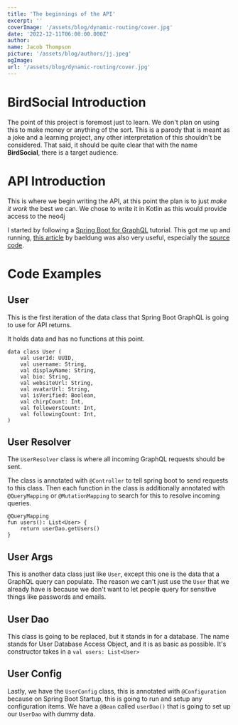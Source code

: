 ```yaml
---
title: 'The beginnings of the API'
excerpt: ''
coverImage: '/assets/blog/dynamic-routing/cover.jpg'
date: '2022-12-11T06:00:00.000Z'
author:
name: Jacob Thompson
picture: '/assets/blog/authors/jj.jpeg'
ogImage:
url: '/assets/blog/dynamic-routing/cover.jpg'
---
```


# BirdSocial Introduction

The point of this project is foremost just to learn.
We don't plan on using this to make money or anything of the sort.
This is a parody that is meant as a joke and a learning project, any other interpretation of this shouldn't be considered.
That said, it should be quite clear that with the name **BirdSocial**, there is a target audience.

# API Introduction

This is where we begin writing the API, at this point the plan is to just *make it work* the best we can. We chose to write it in Kotlin as this would provide access to the neo4j

I started by following a [Spring Boot for GraphQL](https://docs.spring.io/spring-graphql/docs/current/reference/html/) tutorial. This got me up and running, [this article](https://www.baeldung.com/spring-graphql) by baeldung was also very useful, especially the [source code](https://github.com/eugenp/tutorials/tree/master/spring-boot-modules/spring-boot-graphql).

# Code Examples

## User
This is the first iteration of the data class that Spring Boot GraphQL is going to use for API returns.

It holds data and has no functions at this point.

```
data class User (
    val userId: UUID,
    val username: String,
    val displayName: String,
    val bio: String,
    val websiteUrl: String,
    val avatarUrl: String,
    val isVerified: Boolean,
    val chirpCount: Int,
    val followersCount: Int,
    val followingCount: Int,
)
```

## User Resolver
The `UserResolver` class is where all incoming GraphQL requests should be sent.

The class is annotated with `@Controller` to tell spring boot to send requests to this class. Then each function in the class is additionally annotated with `@QueryMapping` or `@MutationMapping` to search for this to resolve incoming queries.

```
@QueryMapping
fun users(): List<User> {
	return userDao.getUsers()
}
```

## User Args

This is another data class just like `User`, except this one is the data that a GraphQL query can populate.
The reason we can't just use the `User` that we already have is because we don't want to let people query for
sensitive things like passwords and emails.

## User Dao

This class is going to be replaced, but it stands in for a database.
The name stands for User Database Access Object, and it is as basic as possible. It's constructor takes in a `val users: List<User>`

## User Config

Lastly, we have the `UserConfig` class, this is annotated with `@Configuration`
because on Spring Boot Startup, this is going to run and setup any configuration items.
We have a `@Bean` called `userDao()` that is going to set up our `UserDao` with dummy data.